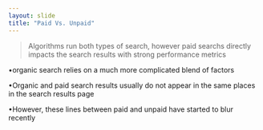 ```yaml
---
layout: slide
title: "Paid Vs. Unpaid"
---
```


>Algorithms run both types of search, however paid searchs directly impacts the search results with strong performance metrics 

•organic search relies on a much more complicated blend of factors 

•Organic and paid search results usually do not appear in the same places in the search results page

•However, these lines between paid and unpaid have started to blur recently
